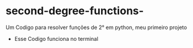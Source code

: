 # second-degree-functions-
Um Codigo para resolver funções de 2° em python, meu primeiro projeto
- Esse Codigo funciona no terminal
